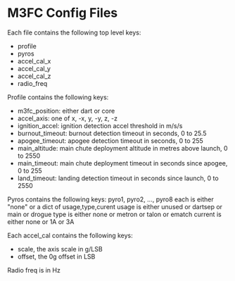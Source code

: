 # M3FC Config Files

Each file contains the following top level keys:
* profile
* pyros
* accel_cal_x
* accel_cal_y
* accel_cal_z
* radio_freq

Profile contains the following keys:
* m3fc_position: either dart or core
* accel_axis: one of x, -x, y, -y, z, -z
* ignition_accel: ignition detection accel threshold in m/s/s
* burnout_timeout: burnout detection timeout in seconds, 0 to 25.5
* apogee_timeout: apogee detection timeout in seconds, 0 to 255
* main_altitude: main chute deployment altitude in metres above launch, 0 to 2550
* main_timeout: main chute deployment timeout in seconds since apogee, 0 to 255
* land_timeout: landing detection timeout in seconds since launch, 0 to 2550

Pyros contains the following keys:
pyro1, pyro2, ..., pyro8
each is either "none" or a dict of usage,type,curent
usage is either unused or dartsep or main or drogue
type is either none or metron or talon or ematch
current is either none or 1A or 3A

Each accel_cal contains the following keys:
* scale, the axis scale in g/LSB
* offset, the 0g offset in LSB

Radio freq is in Hz
